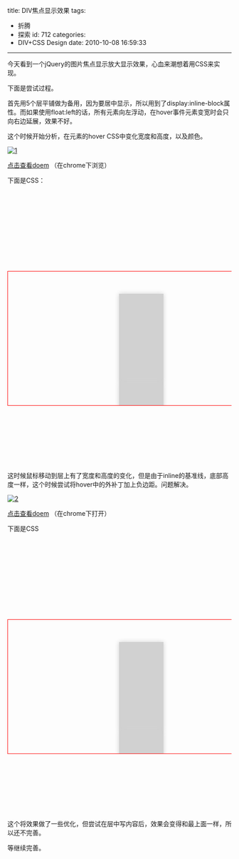 title: DIV焦点显示效果
tags:
  - 折腾
  - 探索
id: 712
categories:
  - DIV+CSS Design
date: 2010-10-08 16:59:33
---

今天看到一个jQuery的图片焦点显示放大显示效果，心血来潮想着用CSS来实现。

下面是尝试过程。

首先用5个层平铺做为备用，因为要居中显示，所以用到了display:inline-block属性。而如果使用float:left的话，所有元素向左浮动，在hover事件元素变宽时会只向右边延展，效果不好。

这个时候开始分析，在元素的hover CSS中变化宽度和高度，以及颜色。

[![](http://blog.liuyixi.com/wp-content/uploads/2010/10/1.jpg "1")](http://blog.liuyixi.com/wp-content/uploads/2010/10/1.jpg)

[点击查看doem](http://blog.liuyixi.com/upload/20108101.html) （在chrome下浏览）
<!--more-->

下面是CSS：
<pre lang="css" line="1" file="download.txt" colla="+">
<style>
        #test{
            width:600px;
            height:100px;
            border:1px solid #ff0000;
            margin:100px auto;
            overflow:hidden;
            text-align:center;
            padding:50px 0;
        }
        .a{
            width:70px;
            height:100px;
            background:green;
            display:inline-block;
        }
        .a:hover{
            background:blue;
            width:80px;
            height:110px;
        }
    </style>
</head>
<body>
    <div id="test">
        <div class="a"></div>
        <div class="a"></div>
        <div class="a"></div>
        <div class="a"></div>
        <div class="a"></div>
    </div>
</body>
</pre>

这时候鼠标移动到层上有了宽度和高度的变化，但是由于inline的基准线，底部高度一样，这个时候尝试将hover中的外补丁加上负边距。问题解决。

[![](http://blog.liuyixi.com/wp-content/uploads/2010/10/2.jpg "2")](http://blog.liuyixi.com/wp-content/uploads/2010/10/2.jpg)

[点击查看doem](http://blog.liuyixi.com/upload/20108102.html) （在chrome下打开）

下面是CSS

<pre lang="css" line="1" file="download.txt" colla="+">
    <style>
    *{
        margin:0;
        padding:0;
        outline:0;
    }
        #test{
            width:600px;
            height:200px;
            border:1px solid #ff0000;
            margin:100px auto;
            overflow:hidden;
            text-align:center;
            padding:50px 0;
            letter-spaceing:-4px; font-size:0;
        }
        .a{
            width:100px;
            height:200px;
            background:#D1D1D1;
            display:inline-block;
            letter-spaceing:0; font-size:size;
            -webkit-box-shadow:0px 0px 10px #d1d1d1;
        }
        .a:hover{
            background:#A2C838;
            width:140px;
            height:220px;
            margin:-10px 0;
            -webkit-box-shadow:0px 0px 10px #A2C838;
        }
    </style>
</head>
<body>
    <div id="test">
        <div class="a"></div>
        <div class="a"></div>
        <div class="a"></div>
        <div class="a"></div>
        <div class="a"></div>
    </div>
</body>
</pre>

这个将效果做了一些优化，但尝试在层中写内容后，效果会变得和最上面一样，所以还不完善。

等继续完善。